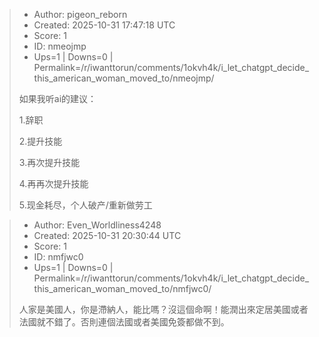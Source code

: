 > - Author: pigeon_reborn
> - Created: 2025-10-31 17:47:18 UTC
> - Score: 1
> - ID: nmeojmp
> - Ups=1 | Downs=0 | Permalink=/r/iwanttorun/comments/1okvh4k/i_let_chatgpt_decide_this_american_woman_moved_to/nmeojmp/
>
> 如果我听ai的建议：
> 
> 1.辞职
> 
> 2.提升技能
> 
> 3.再次提升技能
> 
> 4.再再次提升技能
> 
> 5.现金耗尽，个人破产/重新做劳工

> - Author: Even_Worldliness4248
> - Created: 2025-10-31 20:30:44 UTC
> - Score: 1
> - ID: nmfjwc0
> - Ups=1 | Downs=0 | Permalink=/r/iwanttorun/comments/1okvh4k/i_let_chatgpt_decide_this_american_woman_moved_to/nmfjwc0/
>
> 人家是美國人，你是滯納人，能比嗎？沒這個命啊！能潤出來定居美國或者法國就不錯了。否則連個法國或者美國免簽都做不到。
